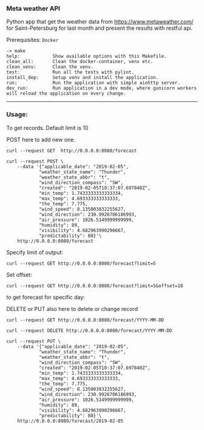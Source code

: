 ### Meta weather API 

Python app that get the weather data from https://www.metaweather.com/ for Saint-Petersburg for last month and present the results with restful api. 


Prerequisites:
  `Docker`


```
-> make
help:            Show available options with this Makefile.    
clean_all:       Clean the docker-container, venv etc.      
clean_venv:      Clean the venv.                            
test:            Run all the tests with pylint.                                  
install_dep:     Setup venv and install the application.                                
run:             Run the application with simple aiohttp server.           
dev_run:         Run application in a dev mode, where gunicorn workers will reload the application on every change.  
```

---
### Usage:

To get records. Default limit is 10

POST here to add new one.

```
curl --request GET  http://0.0.0.0:8080/forecast

curl --request POST \ 
    --data '{"applicable_date": "2019-02-05",
            "weather_state_name": "Thunder",
            "weather_state_abbr": "t",
            "wind_direction_compass": "SW",
            "created": "2019-02-05T10:37:07.697840Z",
            "min_temp": 1.7433333333333334,
            "max_temp": 4.693333333333333,
            "the_temp": 7.775,
            "wind_speed": 8.135003832255627,
            "wind_direction": 230.9926706186993,
            "air_pressure": 1026.5149999999999,
            "humidity": 89,
            "visibility": 4.682963990296667,
            "predictability": 80}'\
    http://0.0.0.0:8080/forecast
```

Specify limit of output:
```
curl --request GET http://0.0.0.0:8080/forecast?limit=5
```
Set offset:
```
curl --request GET http://0.0.0.0:8080/forecast?limit=5&offset=10
```
to get forecast for specific day:

DELETE or PUT also here to delete or change record

````
curl --request GET http://0.0.0.0:8080/forecast/YYYY-MM-DD 

curl --request DELETE http://0.0.0.0:8080/forecast/YYYY-MM-DD 

curl --request PUT \ 
    --data '{"applicable_date": "2019-02-05",
            "weather_state_name": "Thunder",
            "weather_state_abbr": "t",
            "wind_direction_compass": "SW",
            "created": "2019-02-05T10:37:07.697840Z",
            "min_temp": 1.7433333333333334,
            "max_temp": 4.693333333333333,
            "the_temp": 7.775,
            "wind_speed": 8.135003832255627,
            "wind_direction": 230.9926706186993,
            "air_pressure": 1026.5149999999999,
            "humidity": 89,
            "visibility": 4.682963990296667,
            "predictability": 80}'\
    http://0.0.0.0:8080/forecast/2019-02-05
````
